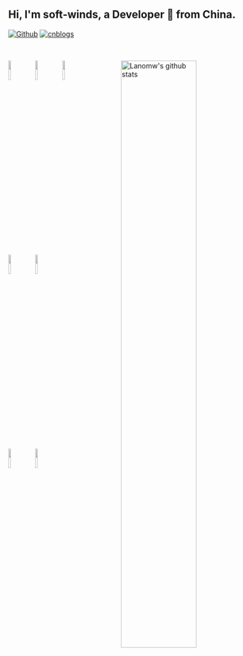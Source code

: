 <!-- Your title -->
## Hi, I'm soft-winds, a Developer 🚀 from China.

<!-- Your badges
You can use the website to generate badges: https://shields.io/
-->

[![Github](https://img.shields.io/badge/-Github-000?style=flat&logo=Github&logoColor=white)](https://github.com/lanomw)
[![cnblogs](https://img.shields.io/badge/B-cnblogs-blue)](https://www.cnblogs.com/lanomw)

&nbsp;


<!-- Your github readme stats
You can use this api: https://github.com/anuraghazra/github-readme-stats
-->
<p>
  <a href="https://github.com/lanomw">
    <img width="55%" align="right" alt="Lanomw's github stats" src="https://github-readme-stats.vercel.app/api?username=soft-winds&show_icons=true&hide_border=true" />
  </a>
  
  <!-- Your languages and tools. Be careful with the alignment. 
  You can use this sites to get logos: https://www.vectorlogo.zone or https://simpleicons.org/
  -->
  <code><img width="10%" src="https://www.vectorlogo.zone/logos/nodejs/nodejs-ar21.svg"></code>
  <code><img width="10%" src="https://www.vectorlogo.zone/logos/vuejs/vuejs-ar21.svg"></code>
  <code><img width="10%" src="https://www.vectorlogo.zone/logos/reactjs/reactjs-ar21.svg"></code>
  <br />
  <code><img width="10%" src="https://www.vectorlogo.zone/logos/jquery/jquery-ar21.svg"></code>
  <code><img width="10%" src="https://www.vectorlogo.zone/logos/json/json-ar21.svg"></code>
  <br />
  <code><img width="10%" src="https://www.vectorlogo.zone/logos/nestjs/nestjs-ar21.svg"></code>
  <code><img width="10%" src="https://www.vectorlogo.zone/logos/mysql/mysql-ar21.svg"></code>
 
</p>

